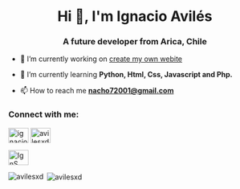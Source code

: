 <h1 align="center">Hi 👋, I'm Ignacio Avilés</h1>
<h3 align="center">A future developer from Arica, Chile</h3>

- 🔭 I’m currently working on [create my own webite](https://ignacioaviles.000webhostapp.com/)

- 🌱 I’m currently learning **Python, Html, Css, Javascript and Php.**

- 📫 How to reach me **nacho72001@gmail.com**

<h3 align="left">Connect with me:</h3>
<p align="left">
<a href="https://fb.com/ignacio.avilescardenasso" target="blank"><img align="center" src="https://raw.githubusercontent.com/rahuldkjain/github-profile-readme-generator/master/src/images/icons/Social/facebook.svg" alt="ignacio.avilescardenasso" height="30" width="40" /></a>
<a href="https://instagram.com/avilesxd" target="blank"><img align="center" src="https://raw.githubusercontent.com/rahuldkjain/github-profile-readme-generator/master/src/images/icons/Social/instagram.svg" alt="avilesxd" height="30" width="40" /></a>
</p>
<a href="https://www.youtube.com/channel/UCYPsgamO7XeWOrXriOpJBqw" target="blank"><img align="center" src="https://raw.githubusercontent.com/rahuldkjain/github-profile-readme-generator/master/src/images/icons/Social/youtube.svg" alt="IgnS" height="30" width="40" /></a>
</p>

<p><img align="left" src="https://github-readme-stats.vercel.app/api/top-langs?username=avilesxd&show_icons=true&locale=en&layout=compact" alt="avilesxd" /></p>

<p>&nbsp;<img align="center" src="https://github-readme-stats.vercel.app/api?username=avilesxd&show_icons=true&locale=en" alt="avilesxd" /></p>

